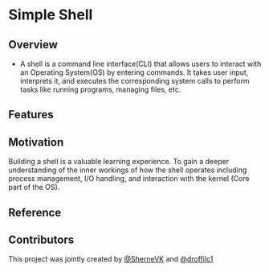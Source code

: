 # Simple Shell
## Overview
- A shell is a command line interface(CLI) that allows users to interact with an Operating System(OS) by entering commands. It takes user input, interprets it, and executes the corresponding system calls to perform tasks like running programs, managing files, etc.
 
## Features

## Motivation

Building a shell is a valuable learning experience. To gain a deeper understanding of the inner workings of how the shell operates including process management, I/O handling, and interaction with the kernel (Core part of the OS).

## Reference

## Contributors

This project was jointly created by [@SherneVK](https://github.com/SherneVK) and [@droffilc1](https://www.github.com/droffilc1)
